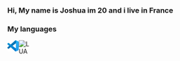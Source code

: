 ### Hi, My name is Joshua im 20 and i live in France

### My languages

<img align="left" width = "26px" alt = "Visual studio code" src = "https://raw.githubusercontent.com/github/explore/80688e429a7d4ef2fca1e82350fe8e3517d3494d/topics/visual-studio-code/visual-studio-code.png">
<img align="left" width = "26px" alt = "LUA" src = "https://static.wikia.nocookie.net/cso/images/0/0f/Lua-logo-nolabel.svg.png/revision/latest?cb=20181201144608">
